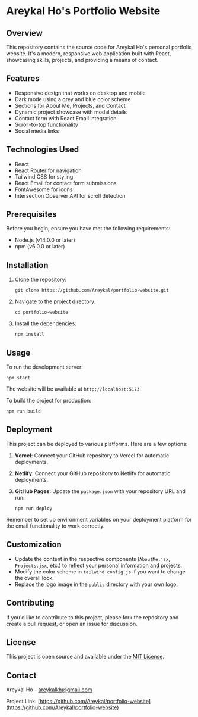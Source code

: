 # Areykal Ho's Portfolio Website

## Overview

This repository contains the source code for Areykal Ho's personal portfolio website. It's a modern, responsive web application built with React, showcasing skills, projects, and providing a means of contact.

## Features

- Responsive design that works on desktop and mobile
- Dark mode using a grey and blue color scheme
- Sections for About Me, Projects, and Contact
- Dynamic project showcase with modal details
- Contact form with React Email integration
- Scroll-to-top functionality
- Social media links

## Technologies Used

- React
- React Router for navigation
- Tailwind CSS for styling
- React Email for contact form submissions
- FontAwesome for icons
- Intersection Observer API for scroll detection

## Prerequisites

Before you begin, ensure you have met the following requirements:

- Node.js (v14.0.0 or later)
- npm (v6.0.0 or later)

## Installation

1. Clone the repository:
   ```
   git clone https://github.com/Areykal/portfolio-website.git
   ```

2. Navigate to the project directory:
   ```
   cd portfolio-website
   ```

3. Install the dependencies:
   ```
   npm install
   ```
## Usage

To run the development server:

```
npm start
```

The website will be available at `http://localhost:5173`.

To build the project for production:

```
npm run build
```

## Deployment

This project can be deployed to various platforms. Here are a few options:

1. **Vercel**: Connect your GitHub repository to Vercel for automatic deployments.

2. **Netlify**: Connect your GitHub repository to Netlify for automatic deployments.

3. **GitHub Pages**: Update the `package.json` with your repository URL and run:
   ```
   npm run deploy
   ```

Remember to set up environment variables on your deployment platform for the email functionality to work correctly.

## Customization

- Update the content in the respective components (`AboutMe.jsx`, `Projects.jsx`, etc.) to reflect your personal information and projects.
- Modify the color scheme in `tailwind.config.js` if you want to change the overall look.
- Replace the logo image in the `public` directory with your own logo.

## Contributing

If you'd like to contribute to this project, please fork the repository and create a pull request, or open an issue for discussion.

## License

This project is open source and available under the [MIT License](LICENSE).

## Contact

Areykal Ho - areykalkh@gmail.com

Project Link: [https://github.com/Areykal/portfolio-website](https://github.com/Areykal/portfolio-website)
